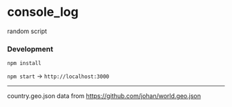 # console_log

random script

### Development

`npm install`

`npm start` -> `http://localhost:3000`

---

country.geo.json data from https://github.com/johan/world.geo.json